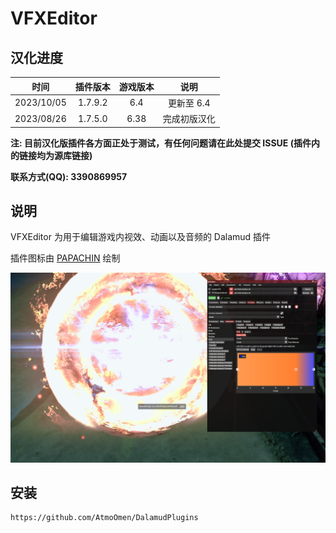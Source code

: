 # VFXEditor

## 汉化进度

|    时间    | 插件版本 | 游戏版本 |     说明     |
| :--------: | :------: | :------: | :----------: |
| 2023/10/05 | 1.7.9.2  |   6.4    |  更新至 6.4  |
| 2023/08/26 | 1.7.5.0  |   6.38   | 完成初版汉化 |

**注: 目前汉化版插件各方面正处于测试，有任何问题请在此处提交 ISSUE (插件内的链接均为源库链接)**

**联系方式(QQ): 3390869957**

## 说明

VFXEditor 为用于编辑游戏内视效、动画以及音频的 Dalamud 插件

插件图标由 [PAPACHIN](https://www.xivmodarchive.com/user/192152) 绘制

![](https://raw.githubusercontent.com/0ceal0t/Dalamud-VFXEditor/main/assets/preview2.png)

## 安装

```
https://github.com/AtmoOmen/DalamudPlugins
```

